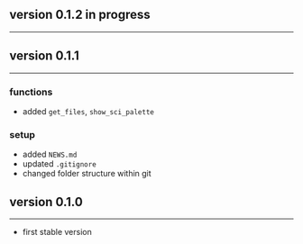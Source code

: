 ## version 0.1.2 in progress

----


## version 0.1.1

----

### functions

- added `get_files`, `show_sci_palette`

### setup

- added `NEWS.md`
- updated `.gitignore`
- changed folder structure within git


## version 0.1.0

----

- first stable version